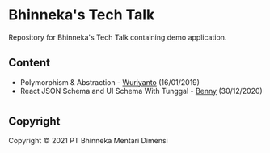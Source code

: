 # Bhinneka's Tech Talk

Repository for Bhinneka's Tech Talk containing demo application.

## Content
* Polymorphism & Abstraction - [Wuriyanto](https://github.com/wuriyanto48) (16/01/2019)
* React JSON Schema and UI Schema With Tunggal - [Benny](https://github.com/bennyzanuar) (30/12/2020)

#

## Copyright
Copyright &copy; 2021 PT Bhinneka Mentari Dimensi
